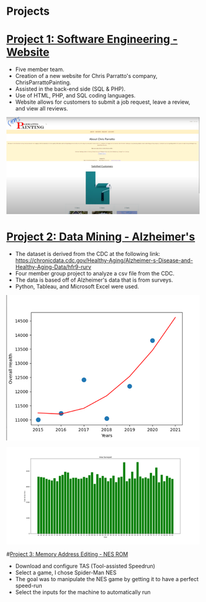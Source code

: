 # Projects

# [Project 1: Software Engineering - Website](https://github.com/gloryc34/ChrisParrattoPainting.com.git)
* Five member team.
* Creation of a new website for Chris Parratto's company, ChrisParrattoPainting.
* Assisted in the back-end side (SQL & PHP).
* Use of HTML, PHP, and SQL coding languages.
* Website allows for customers to submit a job request, leave a review, and view all reviews.

![](/images/cpPainting.png)

# [Project 2: Data Mining - Alzheimer's](https://github.com/gloryc34/Alzheimer-s_DataMining.git)
* The dataset is derived from the CDC at the following link: https://chronicdata.cdc.gov/Healthy-Aging/Alzheimer-s-Disease-and-Healthy-Aging-Data/hfr9-rurv
* Four member group project to analyze a csv file from the CDC.
* The data is based off of Alzheimer's data that is from surveys.
* Python, Tableau, and Microsoft Excel were used.

![](/images/overall_health_prediction_2021.png)

![](/images/SURVEYED_STATE.png)

#[Project 3: Memory Address Editing - NES ROM](https://github.com/gloryc34/Speed-Run.git)
* Download and configure TAS (Tool-assisted Speedrun)
* Select a game, I chose Spider-Man NES
* The goal was to manipulate the NES game by getting it to have a perfect speed-run
* Select the inputs for the machine to automatically run

